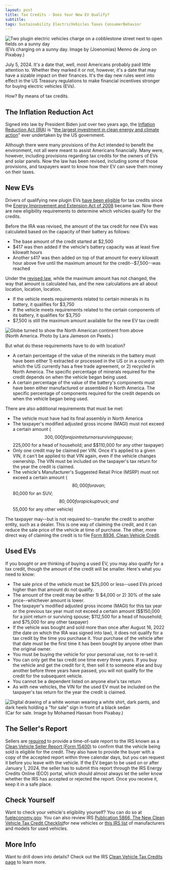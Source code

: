 ```yaml
---
layout: post
title: Tax Credits - Does Your New EV Qualify?
subtitle: 
tags: Sustainability ElectricVehicles Taxes ConsumerBehavior
---
```

<div>
  <img class="mx-auto w-1/2" src="https://samanthaliskcarson.com/assets/img/plugin_evs_charging.jpg" alt="Two plugin electric vehicles charge on a cobblestone street next to open fields on a sunny day">
    <figcaption class="text-center">
      (EVs charging on a sunny day. Image by (Joenomias) Menno de Jong on Pixabay.)
    </figcaption>
</div>

July 5, 2024. It's a date that, well, most Americans probably paid little attention to. Whether they marked it or not, however, it's a date that may have a sizable impact on their finances. It's the day new rules went into effect in the US Treasury regulations to make financial incentives stronger for buying electric vehicles (EVs).

How? By means of tax credits.

## The Inflation Reduction Act
Signed into law by President Biden just over two years ago, the [Inflation Reduction Act (IRA)](https://www.govinfo.gov/content/pkg/PLAW-117publ169/pdf/PLAW-117publ169.pdf) is "[the largest investment in clean energy and climate action](https://www.whitehouse.gov/briefing-room/statements-releases/2023/08/16/fact-sheet-one-year-in-president-bidens-inflation-reduction-act-is-driving-historic-climate-action-and-investing-in-america-to-create-good-paying-jobs-and-reduce-costs/)" ever undertaken by the US government.

Although there were many provisions of the Act intended to benefit the environment, not all were meant to assist Americans financially. Many were, however, including provisions regarding tax credits for the owners of EVs and solar panels. Now the law has been revised, including some of those provisions, and taxpayers want to know how their EV can save them money on their taxes.

## New EVs

Drivers of qualifying new plugin EVs [have been eligible](https://www.federalregister.gov/documents/2024/05/06/2024-09094/clean-vehicle-credits-under-sections-25e-and-30d-transfer-of-credits-critical-minerals-and-battery#h-12) for tax credits since the [Energy Improvement and Extension Act of 2008](https://www.govinfo.gov/content/pkg/PLAW-110publ343/pdf/PLAW-110publ343.pdf) became law. Now there are new eligibility requirements to determine which vehicles qualify for the credits.

Before the IRA was revised, the amount of the tax credit for new EVs was calculated based on the capacity of their battery as follows:

- The base amount of the credit started at $2,500
- $417 was then added if the vehicle's battery capacity was at least five kilowatt hours
- Another `$`417 was then added on top of that amount for every kilowatt hour above five until the maximum amount for the credit--$7,500--was reached

Under the [revised law](https://www.govinfo.gov/content/pkg/PLAW-117publ169/pdf/PLAW-117publ169.pdf), while the maximum amount has not changed, the way that amount is calculated has, and the new calculations are all about location, location, location.

- If the vehicle meets requirements related to certain minerals in its battery, it qualifies for $3,750
- If the vehicle meets requirements related to the certain components of its battery, it qualifies for $3,750
- $7,500 is still the maximum amount available for the new EV tax credit

<div>
  <img class="mx-auto w-1/2" src="https://samanthaliskcarson.com/assets/img/north_america_globe.jpg" alt="Globe turned to show the North American continent from above">
    <figcaption class="text-center">
      (North America. Photo by Lara Jameson on Pexels.)
    </figcaption>
</div>

But what do these requirements have to do with location?

- A certain percentage of the value of the minerals in the battery must have been either 1) extracted or processed in the US or in a country with which the US currently has a free trade agreement, or 2) recycled in North America. The specific percentage of minerals required for the credit depends on when the vehicle began being used.
- A certain percentage of the value of the battery's components must have been either manufactured or assembled in North America. The specific percentage of components required for the credit depends on when the vehicle began being used.

There are also additional requirements that must be met:

- The vehicle must have had its final assembly in North America
- The taxpayer's modified adjusted gross income (MAGI) must not exceed a certain amount ($$300,000 for a joint return or surviving spouse; $$225,000 for a head of household; and $$110,000 for any other taxpayer)
- Only one credit may be claimed per VIN. Once it's applied to a given VIN, it can't be applied to that VIN again, even if the vehicle changes ownership. The VIN must be included on the taxpayer's tax return for the year the credit is claimed.
- The vehicle's Manufacturer's Suggested Retail Price (MSRP) must not exceed a certain amount ($$80,000 for a van; $$80,000 for an SUV; $$80,000 for a pickup truck; and $$55,000 for any other vehicle)

The taxpayer may--but is not required to--transfer the credit to another entity, such as a dealer. This is one way of claiming the credit, and it can reduce the sale price of the vehicle at time of purchase. The other, more direct way of claiming the credit is to file [Form 8936, Clean Vehicle Credit](https://www.irs.gov/forms-pubs/about-form-8936). 

## Used EVs

If you bought or are thinking of buying a used EV, you may also qualify for a tax credit, though the amount of the credit will be smaller. Here's what you need to know:

- The sale price of the vehicle must be $25,000 or less--used EVs priced higher than that amount do not qualify.
- The amount of the credit may be either 1) $4,000 or 2) 30% of the sale price--whichever amount is lower.
- The taxpayer's modified adjusted gross income (MAGI) for this tax year or the previous tax year must not exceed a certain amount ($$150,000 for a joint return or surviving spouse; $112,500 for a head of household; and $75,000 for any other taxpayer)
- If the vehicle was bought and sold more than once after August 16, 2022 (the date on which the IRA was signed into law), it does not qualify for a tax credit by the time you purchase it. Your purchase of the vehicle after that date must be the first time it has been bought by anyone other than the original owner.
- You must be buying the vehicle for your personal use, not to re-sell it.
- You can only get the tax credit one time every three years. If you buy the vehicle and get the credit for it, then sell it to someone else and buy another before three years have passed, you will not qualify for the credit for the subsequent vehicle.
- You cannot be a dependent listed on anyone else's tax return
- As with new vehicles, the VIN for the used EV must be included on the taxpayer's tax return for the year the credit is claimed.

<div>
  <img class="mx-auto w-1/2" src="https://samanthaliskcarson.com/assets/img/car_for_sale.png" alt="Digital drawing of a white woman wearing a white shirt, dark pants, and dark heels holding a &quot;for sale&quot; sign in front of a black sedan">
    <figcaption class="text-center">
      (Car for sale. Image by Mohamed Hassan from Pixabay.)
    </figcaption>
</div>

## The Seller's Report
Sellers are [required](https://www.irs.gov/credits-deductions/clean-vehicle-credit-seller-or-dealer-requirements) to provide a time-of-sale report to the IRS known as a [Clean Vehicle Seller Report (Form 15400)](https://www.irs.gov/pub/irs-pdf/f15400.pdf) to confirm that the vehicle being sold is eligible for the credit. They also have to provide the buyer with a copy of the accepted report within three calendar days, but you can request it before you leave with the vehicle. If the EV began to be used on or after January 1, 2024, the seller has to submit this report through the IRS Energy Credits Online (ECO) portal, which should almost always let the seller know whether the IRS has accepted or rejected the report. Once you receive it, keep it in a safe place.

## Check Yourself
Want to check your vehicle's eligibility yourself? You can do so at [fueleconomy.gov](https://fueleconomy.gov/feg/tax2023.shtml). You can also review IRS [Publication 5866, The New Clean Vehicle Tax Credit Checklist](https://www.irs.gov/pub/irs-pdf/p5866.pdf)for new vehicles or [this IRS list](https://www.irs.gov/credits-deductions/manufacturers-and-models-for-new-qualified-clean-vehicles-purchased-in-2022-and-before) of manufacturers and models for used vehicles.

## More Info
Want to drill down into details? Check out the IRS [Clean Vehicle Tax Credits page](https://www.irs.gov/clean-vehicle-tax-credits) to learn more.
